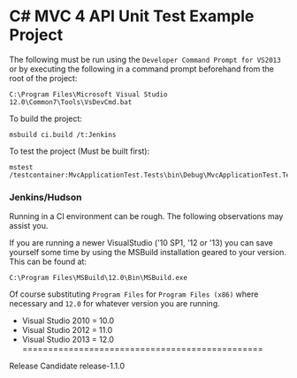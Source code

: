 C# MVC 4 API Unit Test Example Project
=========================================

The following must be run using the `Developer Command Prompt for VS2013` or by executing the following in a command prompt beforehand from the root of the project:
	
	C:\Program Files\Microsoft Visual Studio 12.0\Common7\Tools\VsDevCmd.bat


To build the project:

	msbuild ci.build /t:Jenkins

To test the project (Must be built first):
    	
	mstest /testcontainer:MvcApplicationTest.Tests\bin\Debug\MvcApplicationTest.Tests.dll

### Jenkins/Hudson ###
Running in a CI environment can be rough. The following observations may assist you.

If you are running a newer VisualStudio ('10 SP1, '12 or '13) you can save yourself some time by using the MSBuild installation geared to your version. This can be found at:

	C:\Program Files\MSBuild\12.0\Bin\MSBuild.exe

Of course substituting `Program Files` for `Program Files (x86)` where necessary and `12.0` for whatever version you are running.

- Visual Studio 2010 = 10.0
- Visual Studio 2012 = 11.0
- Visual Studio 2013 = 12.0
===============================================

Release Candidate
release-1.1.0
